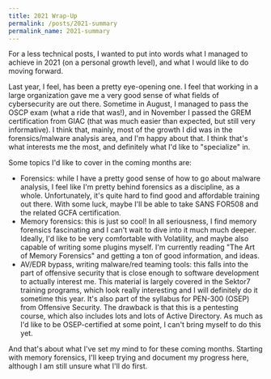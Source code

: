 ```yaml
---
title: 2021 Wrap-Up
permalink: /posts/2021-summary
permalink_name: 2021-summary
---
```


For a less technical posts, I wanted to put into words what I managed to achieve in 2021 (on a personal growth level), and what I would like to do moving forward.


Last year, I feel, has been a pretty eye-opening one. I feel that working in a large organization gave me a very good sense of what fields of cybersecurity are out there. Sometime in August, I managed to pass the OSCP exam (what a ride that was!), and in November I passed the GREM certification from GIAC (that was much easier than expected, but still very informative). I think that, mainly, most of the growth I did was in the forensics/malware analysis area, and I'm happy about that. I think that's what interests me the most, and definitely what I'd like to "specialize" in.

Some topics I'd like to cover in the coming months are:
- Forensics: while I have a pretty good sense of how to go about malware analysis, I feel like I'm pretty behind forensics as a discipline, as a whole. Unfortunately, it's quite hard to find good and affordable training out there. With some luck, maybe I'll be able to take SANS FOR508 and the related GCFA certification.
- Memory forensics: this is just so cool! In all seriousness, I find memory forensics fascinating and I can't wait to dive into it much much deeper. Ideally, I'd like to be very comfortable with Volatility, and maybe also capable of writing some plugins myself. I'm currently reading "The Art of Memory Forensics" and getting a ton of good information, and ideas.
- AV/EDR bypass, writing malware/red teaming tools: this falls into the part of offensive security that is close enough to software development to actually interest me. This material is largely covered in the Sektor7 training programs, which look really interesting and I will definitely do it sometime this year. It's also part of the syllabus for PEN-300 (OSEP) from Offensive Security. The drawback is that this is a pentesting course, which also includes lots and lots of Active Directory. As much as I'd like to be OSEP-certified at some point, I can't bring myself to do this yet.

And that's about what I've set my mind to for these coming months. Starting with memory forensics, I'll keep trying and document my progress here, although I am still unsure what I'll do first. 

